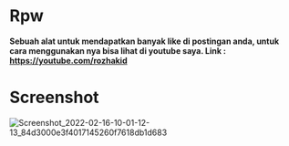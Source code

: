 # Rpw
**Sebuah alat untuk mendapatkan banyak like di postingan anda, untuk cara menggunakan nya bisa lihat di youtube saya. Link : https://youtube.com/rozhakid**
# Screenshot
![Screenshot_2022-02-16-10-01-12-13_84d3000e3f4017145260f7618db1d683](https://user-images.githubusercontent.com/65714340/154209011-6c7a76f3-4325-4e52-b786-9af6d946d44f.png)
